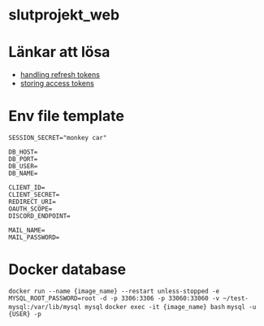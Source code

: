 # slutprojekt_web



# Länkar att lösa
- [handling refresh tokens](https://stackoverflow.com/questions/59511628/is-it-secure-to-store-a-refresh-token-in-the-database-to-issue-new-access-toke)
- [storing access tokens](https://stackoverflow.com/questions/44324080/how-to-store-access-token-oauth-2-auth-code-flow)

# Env file template
```
SESSION_SECRET="monkey car"

DB_HOST=
DB_PORT=
DB_USER=
DB_NAME=

CLIENT_ID=
CLIENT_SECRET=
REDIRECT_URI=
OAUTH_SCOPE=
DISCORD_ENDPOINT=

MAIL_NAME=
MAIL_PASSWORD=

```

# Docker database 
`docker run --name {image_name} --restart unless-stopped -e MYSQL_ROOT_PASSWORD=root -d -p 3306:3306 -p 33060:33060 -v ~/test-mysql:/var/lib/mysql mysql`
`docker exec -it {image_name} bash`
`mysql -u {USER} -p`
